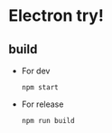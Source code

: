 # Electron try!

## build

* For dev
  ```
  npm start
  ```
* For release
  ```
  npm run build
  ```
